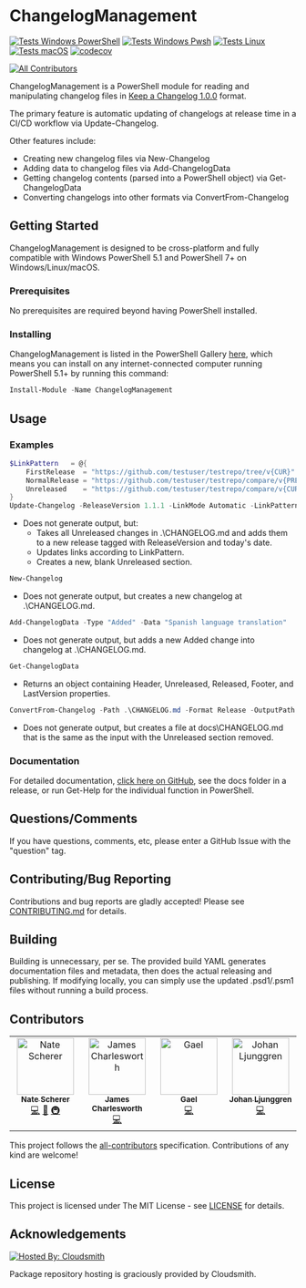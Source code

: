# ChangelogManagement

[![Tests Windows PowerShell](https://natescherer.github.io/ChangelogManagement/testreports/Windows_powershell/Windows_powershell_badge.svg)](https://natescherer.github.io/ChangelogManagement/testreports/Windows_powershell/Windows_powershell.html)
[![Tests Windows Pwsh](https://natescherer.github.io/ChangelogManagement/testreports/Windows_pwsh/Windows_pwsh_badge.svg)](https://natescherer.github.io/ChangelogManagement/testreports/Windows_pwsh/Windows_pwsh.html)
[![Tests Linux](https://natescherer.github.io/ChangelogManagement/testreports/Linux_pwsh/Linux_pwsh_badge.svg)](https://natescherer.github.io/ChangelogManagement/testreports/Linux_pwsh/Linux_pwsh.html)
[![Tests macOS](https://natescherer.github.io/ChangelogManagement/testreports/macOS_pwsh/macOS_pwsh_badge.svg)](https://natescherer.github.io/ChangelogManagement/testreports/macOS_pwsh/macOS_pwsh.html)
[![codecov](https://codecov.io/gh/natescherer/ChangelogManagement/branch/main/graph/badge.svg?token=rXSOfdrmo2)](https://codecov.io/gh/natescherer/ChangelogManagement)
<!-- ALL-CONTRIBUTORS-BADGE:START - Do not remove or modify this section -->
[![All Contributors](https://img.shields.io/badge/all_contributors-4-orange.svg?style=flat-square)](#contributors-)
<!-- ALL-CONTRIBUTORS-BADGE:END -->

ChangelogManagement is a PowerShell module for reading and manipulating changelog files in [Keep a Changelog 1.0.0](https://keepachangelog.com/en/1.0.0/) format.

The primary feature is automatic updating of changelogs at release time in a CI/CD workflow via Update-Changelog.

Other features include:

- Creating new changelog files via New-Changelog
- Adding data to changelog files via Add-ChangelogData
- Getting changelog contents (parsed into a PowerShell object) via Get-ChangelogData
- Converting changelogs into other formats via ConvertFrom-Changelog

## Getting Started

ChangelogManagement is designed to be cross-platform and fully compatible with Windows PowerShell 5.1 and PowerShell 7+ on Windows/Linux/macOS.

### Prerequisites

No prerequisites are required beyond having PowerShell installed.

### Installing

ChangelogManagement is listed in the PowerShell Gallery [here](https://www.powershellgallery.com/packages/ChangelogManagement), which means you can install on any internet-connected computer running PowerShell 5.1+ by running this command:

```PowerShell
Install-Module -Name ChangelogManagement
```

## Usage

### Examples

``` PowerShell
$LinkPattern   = @{
    FirstRelease  = "https://github.com/testuser/testrepo/tree/v{CUR}"
    NormalRelease = "https://github.com/testuser/testrepo/compare/v{PREV}..v{CUR}"
    Unreleased    = "https://github.com/testuser/testrepo/compare/v{CUR}..HEAD"
}
Update-Changelog -ReleaseVersion 1.1.1 -LinkMode Automatic -LinkPattern $LinkPattern
```

- Does not generate output, but:
  - Takes all Unreleased changes in .\CHANGELOG.md and adds them to a new release tagged with ReleaseVersion and today's date.
  - Updates links according to LinkPattern.
  - Creates a new, blank Unreleased section.

``` PowerShell
New-Changelog
```

- Does not generate output, but creates a new changelog at .\CHANGELOG.md.

``` PowerShell
Add-ChangelogData -Type "Added" -Data "Spanish language translation"
```

- Does not generate output, but adds a new Added change into changelog at  .\CHANGELOG.md.

``` PowerShell
Get-ChangelogData
```

- Returns an object containing Header, Unreleased, Released, Footer, and LastVersion properties.

``` PowerShell
ConvertFrom-Changelog -Path .\CHANGELOG.md -Format Release -OutputPath docs\CHANGELOG.md
```

- Does not generate output, but creates a file at docs\CHANGELOG.md that is the same as the input with the Unreleased section removed.

### Documentation

For detailed documentation, [click here on GitHub](docs), see the docs folder in a release, or run Get-Help for the individual function in PowerShell.

## Questions/Comments

If you have questions, comments, etc, please enter a GitHub Issue with the "question" tag.

## Contributing/Bug Reporting

Contributions and bug reports are gladly accepted! Please see [CONTRIBUTING.md](CONTRIBUTING.md) for details.

## Building

Building is unnecessary, per se. The provided build YAML generates documentation files and metadata, then does the actual releasing and publishing. If modifying locally, you can simply use the updated .psd1/.psm1 files without running a build process.

## Contributors

<!-- ALL-CONTRIBUTORS-LIST:START - Do not remove or modify this section -->
<!-- prettier-ignore-start -->
<!-- markdownlint-disable -->
<table>
  <tbody>
    <tr>
      <td align="center" valign="top" width="14.28%"><a href="https://www.linkedin.com/in/natescherer01/"><img src="https://avatars.githubusercontent.com/u/376408?v=4?s=100" width="100px;" alt="Nate Scherer"/><br /><sub><b>Nate Scherer</b></sub></a><br /><a href="https://github.com/natescherer/ChangelogManagement/commits?author=natescherer" title="Code">💻</a> <a href="https://github.com/natescherer/ChangelogManagement/commits?author=natescherer" title="Documentation">📖</a> <a href="#infra-natescherer" title="Infrastructure (Hosting, Build-Tools, etc)">🚇</a></td>
      <td align="center" valign="top" width="14.28%"><a href="https://github.com/jcharlesworthuk"><img src="https://avatars.githubusercontent.com/u/9157892?v=4?s=100" width="100px;" alt="James Charlesworth"/><br /><sub><b>James Charlesworth</b></sub></a><br /><a href="https://github.com/natescherer/ChangelogManagement/commits?author=jcharlesworthuk" title="Code">💻</a></td>
      <td align="center" valign="top" width="14.28%"><a href="https://gaelcolas.com/"><img src="https://avatars.githubusercontent.com/u/8962101?v=4?s=100" width="100px;" alt="Gael"/><br /><sub><b>Gael</b></sub></a><br /><a href="https://github.com/natescherer/ChangelogManagement/commits?author=gaelcolas" title="Code">💻</a></td>
      <td align="center" valign="top" width="14.28%"><a href="https://se.linkedin.com/in/johanljunggren"><img src="https://avatars.githubusercontent.com/u/7189721?v=4?s=100" width="100px;" alt="Johan Ljunggren"/><br /><sub><b>Johan Ljunggren</b></sub></a><br /><a href="https://github.com/natescherer/ChangelogManagement/commits?author=johlju" title="Code">💻</a></td>
    </tr>
  </tbody>
</table>

<!-- markdownlint-restore -->
<!-- prettier-ignore-end -->

<!-- ALL-CONTRIBUTORS-LIST:END -->

This project follows the [all-contributors](https://allcontributors.org) specification.
Contributions of any kind are welcome!

## License

This project is licensed under The MIT License - see [LICENSE](LICENSE) for details.

## Acknowledgements

[![Hosted By: Cloudsmith](https://img.shields.io/badge/OSS%20hosting%20by-cloudsmith-blue?logo=cloudsmith&style=flat-square)](https://cloudsmith.com)

Package repository hosting is graciously provided by Cloudsmith.
